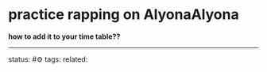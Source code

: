 # practice rapping on AlyonaAlyona

**how to add it to your time table??**

---
status: #⚙️ 
tags: 
related: 
